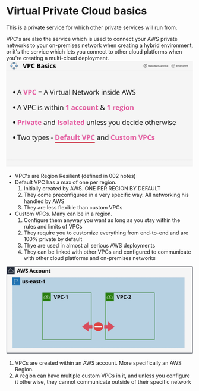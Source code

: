 # Virtual Private Cloud basics
This is a private service for which other private services will run from.   

VPC's are also the service which is used to connect your AWS private networks to your on-premises network when creating a hybrid environment, or it's the service which lets you connect to other cloud platforms when you're creating a multi-cloud deployment.
 ![network_01](../assets/vpc_01.png)
 * VPC's are Region Resilient (defined in 002 notes)
 * Default VPC has a max of one per region.
    1. Initially created by AWS. ONE PER REGION BY DEFAULT
    2. They come preconfigured in a very specific way. All networking his handled by AWS
    3. They are less flexible than custom VPCs
 * Custom VPCs. Many can be in a region.
    1. Configure them anyway you want as long as you stay within the rules and limits of VPCs
    2. They require you to customize everything from end-to-end and are 100% private by default
    3. Thye are used in almost all serious AWS deployments
    4. They can be linked with other VPCs and configured to communicate with other cloud platforms and on-premises networks

![network_02](../assets/vpc_02.png)
1. VPCs are created within an AWS account.  More specifically an AWS Region.
2. A region can have multiple custom VPCs in it, and unless you configure it otherwise, they cannot communicate outside of their specific network

